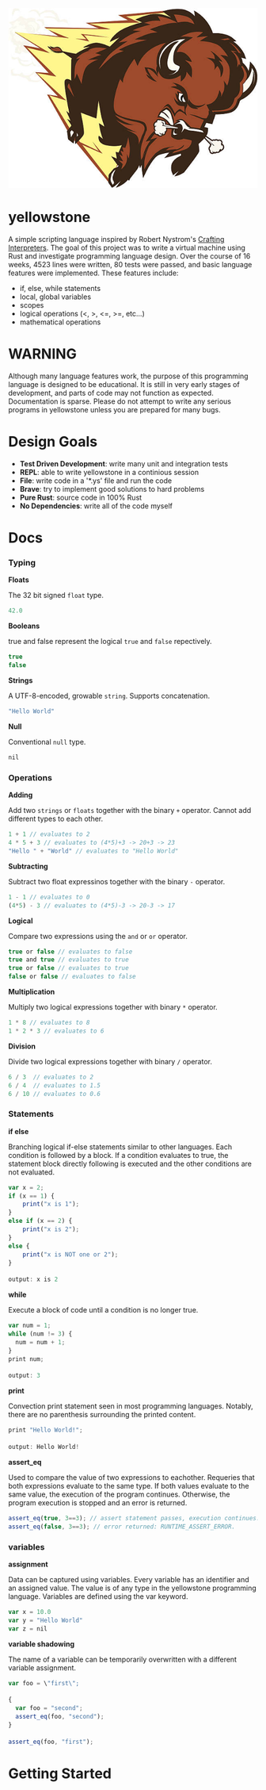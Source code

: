 ![Gerald the Bison](/assets/gerald_the_bison.jpg/?raw=true "Title")
# yellowstone 

A simple scripting language inspired by Robert Nystrom's [Crafting Interpreters](http://www.craftinginterpreters.com/). The goal of this project was to write a virtual machine using Rust and investigate programming language design. Over the course of 16 weeks, 4523 lines were written, 80 tests were passed, and basic language features were implemented. These features include: 
* if, else, while statements
* local, global variables
* scopes
* logical operations (<, >, <=, >=, etc...)
* mathematical operations

# WARNING 
Although many language features work, the purpose of this programming language is designed to be educational. It is still in very early stages of development, and parts of code may not function as expected. Documentation is sparse. Please do not attempt to write any serious programs in yellowstone unless you are prepared for many bugs. 

# Design Goals 
* **Test Driven Development**: write many unit and integration tests
* **REPL**: able to write yellowstone in a continious session
* **File**: write code in a '*.ys' file and run the code 
* **Brave**: try to implement good solutions to hard problems 
* **Pure Rust**: source code in 100% Rust
* **No Dependencies**: write all of the code myself 

# Docs

### Typing 
**Floats**

The 32 bit signed `float` type. 
```js
42.0
```
**Booleans**

true and false represent the logical `true` and `false` repectively. 
```js
true
false
```
**Strings**

A UTF-8-encoded, growable `string`. Supports concatenation. 
```js
"Hello World"
```
**Null**

Conventional `null` type.
```js
nil
```

### Operations
**Adding**

Add two `strings` or `floats` together with the binary `+` operator. Cannot add different types to each other.

```js
1 + 1 // evaluates to 2
4 * 5 + 3 // evaluates to (4*5)+3 -> 20+3 -> 23
"Hello " + "World" // evaluates to "Hello World"
```

**Subtracting**

Subtract two float expressinos together with the binary `-` operator. 

```js
1 - 1 // evaluates to 0
(4*5) - 3 // evaluates to (4*5)-3 -> 20-3 -> 17
```

**Logical**

Compare two expressions using the `and` or `or` operator. 

```js
true or false // evaluates to false
true and true // evaluates to true
true or false // evaluates to true
false or false // evaluates to false
```

**Multiplication**

Multiply two logical expressions together with binary `*` operator. 

```js
1 * 8 // evaluates to 8
1 * 2 * 3 // evaluates to 6
```

**Division**

Divide two logical expressions together with binary `/` operator. 

```js
6 / 3  // evaluates to 2
6 / 4  // evaluates to 1.5
6 / 10 // evaluates to 0.6
```

### Statements

**if else**

Branching logical if-else statements similar to other languages. Each condition is followed by a block. If a condition evaluates to true, the statement block directly following is executed and the other conditions are not evaluated.

```js
var x = 2;
if (x == 1) {
    print("x is 1");
} 
else if (x == 2) {
    print("x is 2");
}
else {
    print("x is NOT one or 2"); 
}

output: x is 2
```

**while**

Execute a block of code until a condition is no longer true. 

```js
var num = 1;
while (num != 3) {
  num = num + 1;
}
print num;

output: 3
```

**print**

Convection print statement seen in most programming languages. Notably, there are no parenthesis surrounding the printed content. 

```js
print "Hello World!";

output: Hello World!
```

**assert_eq**

Used to compare the value of two expressions to eachother. Requeries that both expressions evaluate to the same type. If both values evaluate to the same value, the execution of the program continues. Otherwise, the program execution is stopped and an error is returned. 

```js
assert_eq(true, 3==3); // assert statement passes, execution continues.
assert_eq(false, 3==3); // error returned: RUNTIME_ASSERT_ERROR.
```

### variables

**assignment**

Data can be captured using variables. Every variable has an identifier and an assigned value. The value is of any type in the yellowstone programming language. Variables are defined using the var keyword.

```js
var x = 10.0
var y = "Hello World"
var z = nil
```

**variable shadowing**

The name of a variable can be temporarily overwritten with a different variable assignment.

```js
var foo = \"first\";

{
  var foo = "second";
  assert_eq(foo, "second");
} 

assert_eq(foo, "first"); 
```

# Getting Started 
